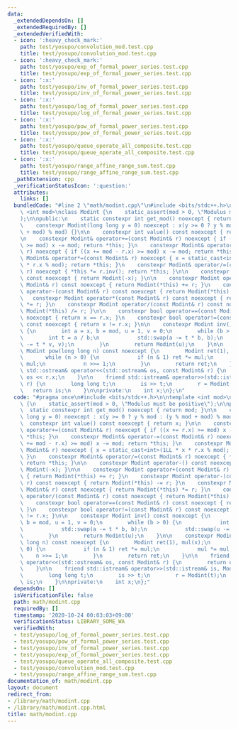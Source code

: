 ```yaml
---
data:
  _extendedDependsOn: []
  _extendedRequiredBy: []
  _extendedVerifiedWith:
  - icon: ':heavy_check_mark:'
    path: test/yosupo/convolution_mod.test.cpp
    title: test/yosupo/convolution_mod.test.cpp
  - icon: ':heavy_check_mark:'
    path: test/yosupo/exp_of_formal_power_series.test.cpp
    title: test/yosupo/exp_of_formal_power_series.test.cpp
  - icon: ':x:'
    path: test/yosupo/inv_of_formal_power_series.test.cpp
    title: test/yosupo/inv_of_formal_power_series.test.cpp
  - icon: ':x:'
    path: test/yosupo/log_of_formal_power_series.test.cpp
    title: test/yosupo/log_of_formal_power_series.test.cpp
  - icon: ':x:'
    path: test/yosupo/pow_of_formal_power_series.test.cpp
    title: test/yosupo/pow_of_formal_power_series.test.cpp
  - icon: ':x:'
    path: test/yosupo/queue_operate_all_composite.test.cpp
    title: test/yosupo/queue_operate_all_composite.test.cpp
  - icon: ':x:'
    path: test/yosupo/range_affine_range_sum.test.cpp
    title: test/yosupo/range_affine_range_sum.test.cpp
  _pathExtension: cpp
  _verificationStatusIcon: ':question:'
  attributes:
    links: []
  bundledCode: "#line 2 \"math/modint.cpp\"\n#include <bits/stdc++.h>\n\ntemplate\
    \ <int mod>\nclass Modint {\n    static_assert(mod > 0, \"Modulus must be positive\"\
    );\n\npublic:\n    static constexpr int get_mod() noexcept { return mod; }\n\n\
    \    constexpr Modint(long long y = 0) noexcept : x(y >= 0 ? y % mod : (y % mod\
    \ + mod) % mod) {}\n\n    constexpr int value() const noexcept { return x; }\n\
    \n    constexpr Modint& operator+=(const Modint& r) noexcept { if ((x += r.x)\
    \ >= mod) x -= mod; return *this; }\n    constexpr Modint& operator-=(const Modint&\
    \ r) noexcept { if ((x += mod - r.x) >= mod) x -= mod; return *this; }\n    constexpr\
    \ Modint& operator*=(const Modint& r) noexcept { x = static_cast<int>(1LL * x\
    \ * r.x % mod); return *this; }\n    constexpr Modint& operator/=(const Modint&\
    \ r) noexcept { *this *= r.inv(); return *this; }\n\n    constexpr Modint operator-()\
    \ const noexcept { return Modint(-x); }\n\n    constexpr Modint operator+(const\
    \ Modint& r) const noexcept { return Modint(*this) += r; }\n    constexpr Modint\
    \ operator-(const Modint& r) const noexcept { return Modint(*this) -= r; }\n \
    \   constexpr Modint operator*(const Modint& r) const noexcept { return Modint(*this)\
    \ *= r; }\n    constexpr Modint operator/(const Modint& r) const noexcept { return\
    \ Modint(*this) /= r; }\n\n    constexpr bool operator==(const Modint& r) const\
    \ noexcept { return x == r.x; }\n    constexpr bool operator!=(const Modint& r)\
    \ const noexcept { return x != r.x; }\n\n    constexpr Modint inv() const noexcept\
    \ {\n        int a = x, b = mod, u = 1, v = 0;\n        while (b > 0) {\n    \
    \        int t = a / b;\n            std::swap(a -= t * b, b);\n            std::swap(u\
    \ -= t * v, v);\n        }\n        return Modint(u);\n    }\n\n    constexpr\
    \ Modint pow(long long n) const noexcept {\n        Modint ret(1), mul(x);\n \
    \       while (n > 0) {\n            if (n & 1) ret *= mul;\n            mul *=\
    \ mul;\n            n >>= 1;\n        }\n        return ret;\n    }\n\n    friend\
    \ std::ostream& operator<<(std::ostream& os, const Modint& r) {\n        return\
    \ os << r.x;\n    }\n\n    friend std::istream& operator>>(std::istream& is, Modint&\
    \ r) {\n        long long t;\n        is >> t;\n        r = Modint(t);\n     \
    \   return is;\n    }\n\nprivate:\n    int x;\n};\n"
  code: "#pragma once\n#include <bits/stdc++.h>\n\ntemplate <int mod>\nclass Modint\
    \ {\n    static_assert(mod > 0, \"Modulus must be positive\");\n\npublic:\n  \
    \  static constexpr int get_mod() noexcept { return mod; }\n\n    constexpr Modint(long\
    \ long y = 0) noexcept : x(y >= 0 ? y % mod : (y % mod + mod) % mod) {}\n\n  \
    \  constexpr int value() const noexcept { return x; }\n\n    constexpr Modint&\
    \ operator+=(const Modint& r) noexcept { if ((x += r.x) >= mod) x -= mod; return\
    \ *this; }\n    constexpr Modint& operator-=(const Modint& r) noexcept { if ((x\
    \ += mod - r.x) >= mod) x -= mod; return *this; }\n    constexpr Modint& operator*=(const\
    \ Modint& r) noexcept { x = static_cast<int>(1LL * x * r.x % mod); return *this;\
    \ }\n    constexpr Modint& operator/=(const Modint& r) noexcept { *this *= r.inv();\
    \ return *this; }\n\n    constexpr Modint operator-() const noexcept { return\
    \ Modint(-x); }\n\n    constexpr Modint operator+(const Modint& r) const noexcept\
    \ { return Modint(*this) += r; }\n    constexpr Modint operator-(const Modint&\
    \ r) const noexcept { return Modint(*this) -= r; }\n    constexpr Modint operator*(const\
    \ Modint& r) const noexcept { return Modint(*this) *= r; }\n    constexpr Modint\
    \ operator/(const Modint& r) const noexcept { return Modint(*this) /= r; }\n\n\
    \    constexpr bool operator==(const Modint& r) const noexcept { return x == r.x;\
    \ }\n    constexpr bool operator!=(const Modint& r) const noexcept { return x\
    \ != r.x; }\n\n    constexpr Modint inv() const noexcept {\n        int a = x,\
    \ b = mod, u = 1, v = 0;\n        while (b > 0) {\n            int t = a / b;\n\
    \            std::swap(a -= t * b, b);\n            std::swap(u -= t * v, v);\n\
    \        }\n        return Modint(u);\n    }\n\n    constexpr Modint pow(long\
    \ long n) const noexcept {\n        Modint ret(1), mul(x);\n        while (n >\
    \ 0) {\n            if (n & 1) ret *= mul;\n            mul *= mul;\n        \
    \    n >>= 1;\n        }\n        return ret;\n    }\n\n    friend std::ostream&\
    \ operator<<(std::ostream& os, const Modint& r) {\n        return os << r.x;\n\
    \    }\n\n    friend std::istream& operator>>(std::istream& is, Modint& r) {\n\
    \        long long t;\n        is >> t;\n        r = Modint(t);\n        return\
    \ is;\n    }\n\nprivate:\n    int x;\n};"
  dependsOn: []
  isVerificationFile: false
  path: math/modint.cpp
  requiredBy: []
  timestamp: '2020-10-24 00:03:03+09:00'
  verificationStatus: LIBRARY_SOME_WA
  verifiedWith:
  - test/yosupo/log_of_formal_power_series.test.cpp
  - test/yosupo/pow_of_formal_power_series.test.cpp
  - test/yosupo/inv_of_formal_power_series.test.cpp
  - test/yosupo/exp_of_formal_power_series.test.cpp
  - test/yosupo/queue_operate_all_composite.test.cpp
  - test/yosupo/convolution_mod.test.cpp
  - test/yosupo/range_affine_range_sum.test.cpp
documentation_of: math/modint.cpp
layout: document
redirect_from:
- /library/math/modint.cpp
- /library/math/modint.cpp.html
title: math/modint.cpp
---
```

